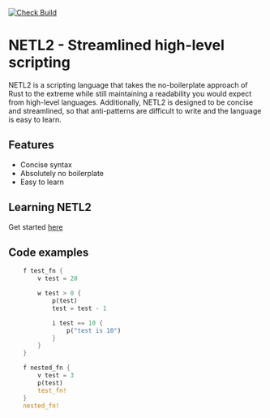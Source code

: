 [![Check Build](https://github.com/angelsflyinhell/netl2/actions/workflows/check.yml/badge.svg)](https://github.com/angelsflyinhell/netl2/actions/workflows/check.yml)
# NETL2 - Streamlined high-level scripting
NETL2 is a scripting language that takes the no-boilerplate approach of Rust to the extreme while still
maintaining a readability you would expect from high-level languages. Additionally, NETL2 is designed to be concise and
streamlined, so that anti-patterns are difficult to write and the language is easy to learn.

## Features
- Concise syntax
- Absolutely no boilerplate
- Easy to learn

## Learning NETL2
Get started [here](./docs/LEARN.md)

## Code examples
```rs
    f test_fn {
        v test = 20

        w test > 0 {
            p(test)
            test = test - 1

            i test == 10 {
                p("test is 10")
            }
        }
    }

    f nested_fn {
        v test = 3
        p(test)
        test_fn!
    }
    nested_fn!
```

